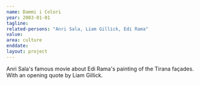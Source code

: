 ```yaml
---
name: Dammi i Colori
year: 2003-01-01
tagline:
related-persons: "Anri Sala, Liam Gillick, Edi Rama"
value:
area: culture
enddate:
layout: project
---
```

Anri Sala's famous movie about Edi Rama's painting of the Tirana façades. With an opening quote by Liam Gillick.
